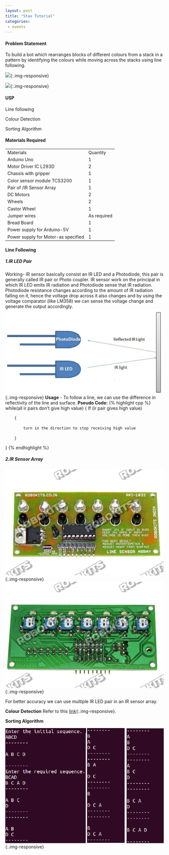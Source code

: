 ```yaml
---
layout: post
title: "Stax Tutorial"
categories:
 - events
---
```


#### Problem Statement

To build a bot which rearranges blocks of different colours from a stack in a pattern by identifying the colours while moving across the stacks using line following.

![](/img/tutorial/events/stax/image_0.png){:.img-responsive}

![](/img/tutorial/events/stax/image_1.png){:.img-responsive}

#### USP

Line following

Colour Detection

Sorting Algorithm

#### Materials Required

<table>
  <tr>
    <td>Materials</td>
    <td>Quantity</td>
  </tr>
  <tr>
    <td>Arduino Uno</td>
    <td>1</td>
  </tr>
  <tr>
    <td>Motor Driver IC L293D</td>
    <td>2</td>
  </tr>
  <tr>
    <td>Chassis with gripper</td>
    <td>1</td>
  </tr>
  <tr>
    <td>Color sensor module TCS3200</td>
    <td>1</td>
  </tr>
  <tr>
    <td>Pair of /IR Sensor Array</td>
    <td>1</td>
  </tr>
  <tr>
    <td>DC Motors</td>
    <td>2</td>
  </tr>
  <tr>
    <td>Wheels</td>
    <td>2</td>
  </tr>
  <tr>
    <td>Castor Wheel</td>
    <td>1</td>
  </tr>
  <tr>
    <td>Jumper wires</td>
    <td>As required</td>
  </tr>
  <tr>
    <td>Bread Board</td>
    <td>1</td>
  </tr>
  <tr>
    <td>Power supply for Arduino-5V</td>
    <td>1</td>
  </tr>
  <tr>
    <td>Power supply for Motor-as specified</td>
    <td>1</td>
  </tr>
</table>


#### Line Following

##### 1.IR LED Pair
Working- IR sensor basically consist an IR LED and a Photodiode, this pair is generally called IR pair or Photo coupler. IR sensor work on the principal in which IR LED emits IR radiation and Photodiode sense that IR radiation. Photodiode resistance changes according to the amount of IR radiation falling on it, hence the voltage drop across it also changes and by using the voltage comparator (like LM358) we can sense the voltage change and generate the output accordingly.![](/img/tutorial/events/stax/image_2.jpg){:.img-responsive}
**Usage** - To follow a line, we can use the difference in reflectivity of the line and surface.
**Pseudo Code:**
{% highlight cpp %}
while(all ir pairs don’t give high value)
{
	If (ir pair gives high value)

		{

			turn in the direction to stop receiving high value

		}

}
{% endhighlight %}	

##### 2.IR Sensor Array
![](/img/tutorial/events/stax/image_3.jpg){:.img-responsive}![](/img/tutorial/events/stax/image_4.jpg){:.img-responsive}

For better accuracy we can use multiple IR LED pair in an IR sensor array.

**Colour Detection**
Refer to this [link](https://www.robotix.in/tutorial/auto/Color_Detection/){:.img-responsive}.

**Sorting Algorithm**

![](/img/tutorial/events/stax/image_5.png){:.img-responsive}

